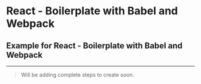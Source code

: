 # React - Boilerplate with Babel and Webpack

## Example for React - Boilerplate with Babel and Webpack

----------
> Will be adding complete steps to create soon.